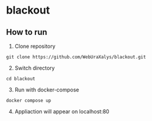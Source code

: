 # blackout

## How to run
1. Clone repository
```
git clone https://github.com/WebUraXalys/blackout.git
```

2. Switch directory
```
cd blackout
```

3. Run with docker-compose
```
docker compose up
```

4. Appliaction will appear on localhost:80